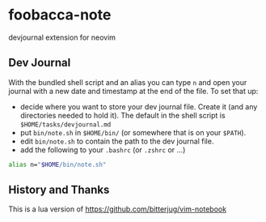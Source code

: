 # foobacca-note

devjournal extension for neovim

## Dev Journal

With the bundled shell script and an alias you can type `n` and open your journal with a new date and timestamp at the end of the file.  To set that up:

- decide where you want to store your dev journal file.  Create it (and any directories needed to hold it).  The default in the shell script is `$HOME/tasks/devjournal.md`
- put `bin/note.sh` in `$HOME/bin/` (or somewhere that is on your `$PATH`).
- edit `bin/note.sh` to contain the path to the dev journal file.
- add the following to your `.bashrc` (or `.zshrc` or ...)

``` sh
alias n="$HOME/bin/note.sh"
```

## History and Thanks

This is a lua version of https://github.com/bitterjug/vim-notebook
